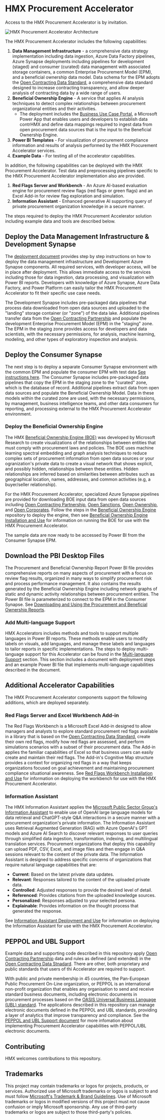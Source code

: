 # HMX Procurement Accelerator

Access to the HMX Procurement Accelerator is by invitation.

![HMX Procurement Accelerator Architecture](./Architecture.png)

The HMX Procurement Accelerator includes the following capabilities:

1. **Data Management Infrastructure** - a comprehensive data strategy implementation including data ingestion, Azure Data Factory pipelines, Azure Synapse deployments including pipelines for development (staged) and consumer (curated) data management with associated storage containers, a common Enterprise Procurement Model (EPM), and a beneficial ownership data model. Data schema for the EPM adopts the [Open Contracting Data Standard](https://www.open-contracting.org/data-standard/), a comprehensive data standard designed to increase contracting transparency, and allow deeper analysis of contracting data by a wide range of users.
2. **Beneficial Ownership Engine** - A service that applies AI analysis techniques to detect complex relationships between procurement organizational entities and their activities.
    - The deployment includes the [Business Use Case Portal](DeliveryIP_GitHub/BusinessUseCasePortal), a Microsoft Power App that enables users and developers to establish data contrHMX and define data mappings required to ingest data from open procurement data sources that is the input to the Beneficial Ownership Engine.
3. **Power BI Templates** - For visualization of procurement compliance information and results of analysis performed by the HMX Procurement Accelerator services.
4. **Example Data** - For testing all of the accelerator capabilities.

In addition, the following capabilities can be deployed with the HMX Procurement Accelerator. Test data and preprocessing pipelines specific to the HMX Procurement Accelerator implementation also are provided.

1. **Red Flags Server and Workbench** - An Azure AI-based evaluation engine for procurement review flags (red flags or green flags) and an Excel Add-in for review flag exploration and simulation.
2. **Information Assistant** - Enhanced generative AI supporting query of private procurement organization knowledge in a secure manner.

The steps required to deploy the HMX Procurement Accelerator solution including example data and tools are described below.

## Deploy the Data Management Infrastructure & Development Synapse

The [deployment document](DeliveryIP_GitHub/) provides step by step instructions on how to deploy the data management infrastructure and Development Azure Synapse components. All required services, with developer access, will be in place after deployment. This allows immediate access to the services including those for data ingestion, data processing, and visualization with Power BI reports. Developers with knowledge of Azure Synapse, Azure Data Factory, and Power Platform can easily tailor the HMX Procurement Accelerator to fit their specific use case needs.

The Development Synapse includes pre-packaged data pipelines that process data downloaded from open data sources and uploaded to the "landing" storage container (or "zone") of the data lake. Additional pipelines transfer data from the [Open Contracting Partnership](https://www.open-contracting.org/data/) and populate the development Enterprise Procurement Model (EPM) in the "staging" zone. The EPM in the staging zone provides access for developers and data scientists, with the necessary permissions, for analysis, machine learning, modeling, and other types of exploratory inspection and analysis.

## Deploy the Consumer Synapse

The next step is to deploy a separate Consumer Synapse environment with the common EPM and populate the consumer EPM with test data [See instructions here](DeliveryIP_GitHub/consumers/procurement/). The Consumer Synapse includes pre-packaged data pipelines that copy the EPM in the staging zone to the "curated" zone, which is the database of record. Additional pipelines extract data from open data sources and populate the Beneficial Ownership Model. Data in these models within the curated zone are used, with the necessary permissions, by management, business intelligence teams, and other data consumers for reporting, and processing external to the HMX Procurement Accelerator environment.

### Deploy the Beneficial Ownership Engine

The HMX [Beneficial Ownership Engine (BOE)](https://github.com/mbarnettHMX/beneficial-ownership-engine) was developed by Microsoft Research to create visualizations of the relationships between entities that must comply with procurement laws and policies. The BOE uses machine learning spectral embedding and graph analysis techniques to reduce complex sets of procurement information from open data sources or your ogranization's private data to create a visual network that shows explicit, and possibly hidden, relationships between these entities. Hidden relationships are inferred based on similarities between attributes such as geographical location, names, addresses, and common activities (e.g, a buyer/seller relationship).

For the HMX Procurement Accelerator, specialized Azure Synapse pipelines are provided for downloading BOE input data from open data sources including [Open Contracting Partnership](https://www.open-contracting.org/data/data-use/), [Open Sanctions](https://www.opensanctions.org/datasets/), [Open Ownership](https://register.openownership.org/download), and [Open Corporates](https://opencorporates.com/info/our-data/). Follow the steps in the [Beneficial Ownership Engine](https://github.com/mbarnettHMX/beneficial-ownership-engine) repository to deploy the engine, then see [Beneficial Ownership Engine Installation and Use](BeneficialOwnership/README.md) for information on running the BOE for use with the HMX Procurement Accelerator.

The sample data are now ready to be accessed by Power BI from the Consumer Synapse EPM.

## Download the PBI Desktop Files

The Procurement and Beneficial Ownership Report Power BI file provides comprehensive reports on many aspects of procurement with a focus on review flag results, organized in many ways to simplify procurement risk and process performance management. It also contains the results generated by the Beneficial Ownership Engine including network graphs of static and dynamic activity relationships between procurement entities. The Power BI file is parameterized to connect to the EPM in the Consumer Synapse. See [Downloading and Using the Procurement and Beneficial Ownership Reports](DemoReports/README.md).

### Add Multi-language Support

HMX Accelerators includes methods and tools to support multiple languages in Power BI reports. These methods enable users to modify labels on visuals, add languages, and manage these labels and languages to tailor reports in specific implementations. The steps to deploy multi-language support for this Accelerator can be found in the [Multi-language Support](MultiLanguageSupport/) section. This section includes a document with deployment steps and an example Power BI file that implements multi-language capabilities described in the document.

## Additional Accelerator Capabilities

The HMX Procurement Accelerator components support the following additions, which are deployed separately.

### Red Flags Server and Excel Workbench Add-in

The Red Flags Workbench is a Microsoft Excel Add-in designed to allow managers and analysts to explore standard procurement red flags available in a library that is based on the [Open Contracting Data Standard](https://www.open-contracting.org/data-standard/), create their own red flags, modify how red flags are assessed, and perform simulations scenarios with a subset of their procurement data. The Add-in applies the familiar capabilities of Excel so that business users can easily create and maintain their red flags. The Add-in's Cognitive Map structure provides a context for organizing red flags in a way that keeps organizations focused on goal achievement and maintaining procurement compliance situational awareness. See [Red Flags Workbench Installation and Use](RedFlagsServer_and_Workbench/README.md) for information on deploying the workbench for use with the HMX Procurement Accelerator.

### Information Assistant

The HMX Information Assistant applies the [Microsoft Public Sector Group's Information Assistant](https://github.com/microsoft/PubSec-Info-Assistant) to enable use of OpenAI large language models for data retrieval and ChatGPT-style Q&A interactions in a secure manner with a procurement organization's private information. The Information Assistant uses Retrieval Augmented Generation (RAG) with Azure OpenAI's GPT models and Azure AI Search to discover relevant responses to user queries through simplified data ingestion, transformation, indexing, and multilingual translation services. Procurement organizations that deploy this capability can upload PDF, CSV, Excel, and image files and then engage in Q&A sessions relevant to the content of the private data. The Information Assistant is designed to address specific concerns of organizations that require natural language capabilities that are:

- **Current**: Based on the latest private data updates.
- **Relevant**: Responses tailored to the content of the uploaded private data.
- **Controlled**: Adjusted responses to provide the desired level of detail.
- **Referenced**: Provides citations from the uploaded knowledge sources.
- **Personalized**: Responses adjusted to your selected persona.
- **Explainable**: Provides information on the thought process that generated the response.

See [Information Assistant Deployment and Use](InformationAssistant/README.md) for information on deploying the Information Assistant for use with the HMX Procurement Accelerator.

## PEPPOL and UBL Support
Example data and supporting code described in this repository apply [Open Contracting Partnership](https://www.open-contracting.org/) data and rules as defined (and extended) in the [Open Contracting Data Stnadard](https://standard.open-contracting.org/latest). There are other, both proprietary and public standards that users of thi Accelerator are required to support.

With public and private membership in 45 countries, the Pan-European Public Procurement On-Line organization, or PEPPOL is an international non-profit organization that enables any organisation to send and receive standard business documents, including electronic documents in procurement processes based on the [OASIS Universal Business Language (UBL) standard](https://docs.oasis-open.org/ubl/UBL-2.4.html). The applications described in this repository can manage electronic documents defined in the PEPPOL and UBL standards, providing a layer of analytics that improve transparency and compliance. See the [PEPPOL and UBL Support document](./PEPPOL_UBL/README.md) for more infomation about implementing Procurement Accelerator capabilities with PEPPOL/UBL electronic documents.

## Contributing

HMX welcomes contributions to this repository.

## Trademarks

This project may contain trademarks or logos for projects, products, or services. Authorized use of Microsoft trademarks or logos is subject to and must follow
[Microsoft's Trademark & Brand Guidelines](https://www.microsoft.com/en-us/legal/intellectualproperty/trademarks/usage/general).
Use of Microsoft trademarks or logos in modified versions of this project must not cause confusion or imply Microsoft sponsorship. Any use of third-party trademarks or logos are subject to those third-party's policies.
